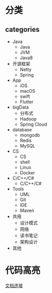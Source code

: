 
# 分类

## categories

* Java
  - Java
  - JVM
  - Java8
* 开源框架
  - Netty
  - Spring
* App
  - iOS
  - macOS
  - swift
  - Flutter
* bigData
  - 分布式
  - Hadoop
  - Spring Cloud
* database
  - mongodb
  - Redis
  - MySQL
* CS
  - CS
  - shell
  - Linux
  - Docker
* C/C++/C#
  - C/C++/C#
* Tools
  - UML
  - Git
  - IDE
  - Maven
* 共用
  - 设计模式
  - 网络
  - 读书笔记
  - 架构设计
* 其他
 
# 代码高亮

[文档连接](https://github.com/github/linguist/blob/master/lib/linguist/languages.yml)